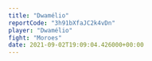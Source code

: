 ```yaml
---
title: "Dwamélio"
reportCode: "3h91bXfaJC2k4vDn"
player: "Dwamélio"
fight: "Moroes"
date: 2021-09-02T19:09:04.426000+00:00
---
```


